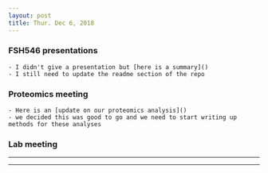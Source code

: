 ```yaml
---
layout: post
title: Thur. Dec 6, 2018
---
```


### FSH546 presentations
	- I didn't give a presentation but [here is a summary]()
	- I still need to update the readme section of the repo

### Proteomics meeting
	- Here is an [update on our proteomics analysis]()
	- we decided this was good to go and we need to start writing up methods for these analyses

### Lab meeting
	


----
****